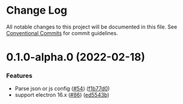 # Change Log

All notable changes to this project will be documented in this file.
See [Conventional Commits](https://conventionalcommits.org) for commit guidelines.

# 0.1.0-alpha.0 (2022-02-18)


### Features

* Parse json or js config ([#54](https://github.com/DevExpress/testcafe-browser-provider-electron/issues/54)) ([f1b77d0](https://github.com/DevExpress/testcafe-browser-provider-electron/commit/f1b77d0b162f2f961a48aa5255f7ac2354c0889d))
* support electron 16.x ([#86](https://github.com/DevExpress/testcafe-browser-provider-electron/issues/86)) ([ed5543b](https://github.com/DevExpress/testcafe-browser-provider-electron/commit/ed5543b819686113880737b4293cd4b1f41c1cf0))
